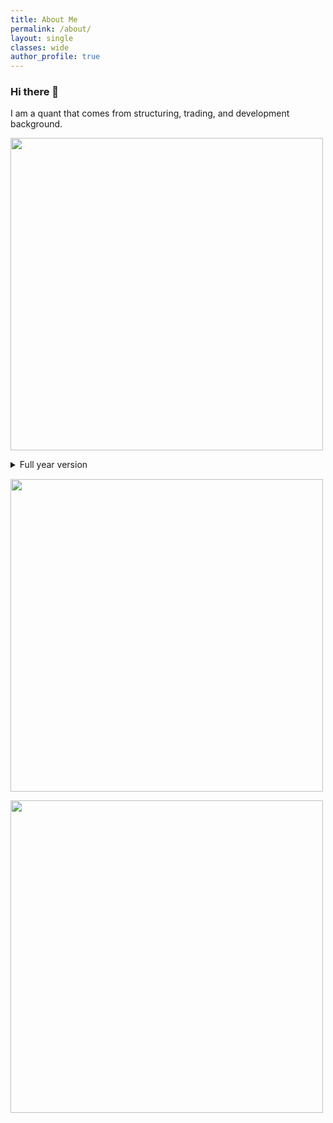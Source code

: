 ```yaml
---
title: About Me
permalink: /about/
layout: single
classes: wide
author_profile: true
---
```



### Hi there 👋

I am a quant that comes from structuring, trading, and development background.

<!--
**haydenz/haydenz** is a ✨ _special_ ✨ repository because its `README.md` (this file) appears on your GitHub profile.

Here are some ideas to get you started:

- 🔭 I’m currently working on ...
- 🌱 I’m currently learning ...
- 👯 I’m looking to collaborate on ...
- 🤔 I’m looking for help with ...
- 💬 Ask me about ...
- 📫 How to reach me: ...
- 😄 Pronouns: ...
- ⚡ Fun fact: ...
-->

[<img align="center" width="500" alt="" src="https://github.com/haydenz/haydenz/blob/main/github-metrics.svg">](https://github.com/haydenz/hadyenz)


<img alt="" src="https://github.com/haydenz/haydenz/blob/main/metrics.plugin.isocalendar.svg">
<details><summary>Full year version</summary>
  <img alt="" src="https://github.com/haydenz/haydenz/blob/main/metrics.plugin.isocalendar.fullyear.svg">
</details>
<img align="center" width="500" height="1" alt="">

[<img align="center" width="500" alt="" src="https://github.com/haydenz/haydenz/blob/main/metrics.plugin.languages.indepth.svg">](https://github.com/haydenz/haydenz)

[<img align="center" width="500" alt="" src="https://github.com/haydenz/haydenz/blob/main/metrics.plugin.stock.svg">](https://github.com/haydenz/haydenz)